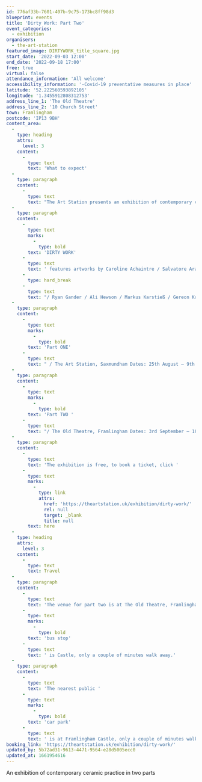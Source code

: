 ```yaml
---
id: 776af33b-7601-407b-9c75-173bc8ff98d3
blueprint: events
title: 'Dirty Work: Part Two'
event_categories:
  - exhibition
organisers:
  - the-art-station
featured_image: DIRTYWORK_title_square.jpg
start_date: '2022-09-03 12:00'
end_date: '2022-09-18 17:00'
free: true
virtual: false
attendance_information: 'All welcome'
accessibility_information: '-Covid-19 preventative measures in place'
latitude: '52.222560593892105'
longitude: '1.3455912808312753'
address_line_1: 'The Old Theatre'
address_line_2: '10 Church Street'
town: Framlingham
postcode: 'IP13 9BH'
content_area:
  -
    type: heading
    attrs:
      level: 3
    content:
      -
        type: text
        text: 'What to expect'
  -
    type: paragraph
    content:
      -
        type: text
        text: "The Art Station presents an exhibition of contemporary ceramic practice in two parts.\_"
  -
    type: paragraph
    content:
      -
        type: text
        marks:
          -
            type: bold
        text: 'DIRTY WORK'
      -
        type: text
        text: ' features artworks by Caroline Achaintre / Salvatore Arancio / William Cobbing / Karen Densham'
      -
        type: hard_break
      -
        type: text
        text: "/ Ryan Gander / Ali Hewson / Markus Karstieß / Gereon Krebber / Richard Oliver / Nicholas Pope / Linda Sormin / Urara Tsuchiya / Clare Twomey / Anne Wenzel plus a diverse programme of events including a public Raku firing, artist talks, and live performances by William Cobbing.\_"
  -
    type: paragraph
    content:
      -
        type: text
        marks:
          -
            type: bold
        text: 'Part ONE'
      -
        type: text
        text: " / The Art Station, Saxmundham Dates: 25th August – 9th October 2022 Launch: Thursday 25th August, 6pm – 9pm Featuring live performances by William Cobbing\_"
  -
    type: paragraph
    content:
      -
        type: text
        marks:
          -
            type: bold
        text: 'Part TWO '
      -
        type: text
        text: "/ The Old Theatre, Framlingham Dates: 3rd September – 18th September 2022 Launch: Saturday 3rd September, 12pm – 5pm Featuring live performances by William Cobbing\_"
  -
    type: paragraph
    content:
      -
        type: text
        text: 'The exhibition is free, to book a ticket, click '
      -
        type: text
        marks:
          -
            type: link
            attrs:
              href: 'https://theartstation.uk/exhibition/dirty-work/'
              rel: null
              target: _blank
              title: null
        text: here
  -
    type: heading
    attrs:
      level: 3
    content:
      -
        type: text
        text: Travel
  -
    type: paragraph
    content:
      -
        type: text
        text: 'The venue for part two is at The Old Theatre, Framlingham. The closet '
      -
        type: text
        marks:
          -
            type: bold
        text: 'bus stop'
      -
        type: text
        text: ' is Castle, only a couple of minutes walk away.'
  -
    type: paragraph
    content:
      -
        type: text
        text: 'The nearest public '
      -
        type: text
        marks:
          -
            type: bold
        text: 'car park'
      -
        type: text
        text: ' is at Framlingham Castle, only a couple of minutes walk from the venue.'
booking_link: 'https://theartstation.uk/exhibition/dirty-work/'
updated_by: 5b72ad31-9613-4471-9564-e28d5005ecc0
updated_at: 1661954616
---
```

An exhibition of contemporary ceramic practice in two parts
